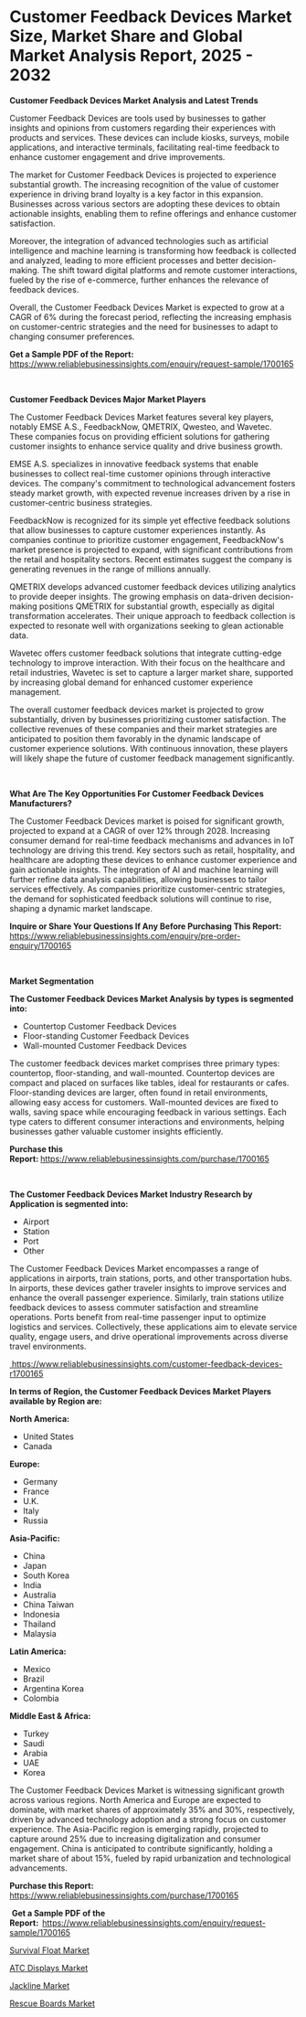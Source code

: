 <p><h1>Customer Feedback Devices Market Size, Market Share and Global Market Analysis Report, 2025 - 2032</h1></p><p><strong>Customer Feedback Devices Market Analysis and Latest Trends</strong></p>
<p><p>Customer Feedback Devices are tools used by businesses to gather insights and opinions from customers regarding their experiences with products and services. These devices can include kiosks, surveys, mobile applications, and interactive terminals, facilitating real-time feedback to enhance customer engagement and drive improvements.</p><p>The market for Customer Feedback Devices is projected to experience substantial growth. The increasing recognition of the value of customer experience in driving brand loyalty is a key factor in this expansion. Businesses across various sectors are adopting these devices to obtain actionable insights, enabling them to refine offerings and enhance customer satisfaction. </p><p>Moreover, the integration of advanced technologies such as artificial intelligence and machine learning is transforming how feedback is collected and analyzed, leading to more efficient processes and better decision-making. The shift toward digital platforms and remote customer interactions, fueled by the rise of e-commerce, further enhances the relevance of feedback devices. </p><p>Overall, the Customer Feedback Devices Market is expected to grow at a CAGR of 6% during the forecast period, reflecting the increasing emphasis on customer-centric strategies and the need for businesses to adapt to changing consumer preferences.</p></p>
<p><strong>Get a Sample PDF of the Report:&nbsp;</strong> <a href="https://www.reliablebusinessinsights.com/enquiry/request-sample/1700165?utm_campaign=101&utm_medium=2&utm_source=Github&utm_content=ia&utm_term=18022025&utm_id=customer-feedback-devices">https://www.reliablebusinessinsights.com/enquiry/request-sample/1700165</a></p>
<p>&nbsp;</p>
<p><strong>Customer Feedback Devices Major Market Players</strong></p>
<p><p>The Customer Feedback Devices Market features several key players, notably EMSE A.S., FeedbackNow, QMETRIX, Qwesteo, and Wavetec. These companies focus on providing efficient solutions for gathering customer insights to enhance service quality and drive business growth.</p><p>EMSE A.S. specializes in innovative feedback systems that enable businesses to collect real-time customer opinions through interactive devices. The company's commitment to technological advancement fosters steady market growth, with expected revenue increases driven by a rise in customer-centric business strategies.</p><p>FeedbackNow is recognized for its simple yet effective feedback solutions that allow businesses to capture customer experiences instantly. As companies continue to prioritize customer engagement, FeedbackNow's market presence is projected to expand, with significant contributions from the retail and hospitality sectors. Recent estimates suggest the company is generating revenues in the range of millions annually.</p><p>QMETRIX develops advanced customer feedback devices utilizing analytics to provide deeper insights. The growing emphasis on data-driven decision-making positions QMETRIX for substantial growth, especially as digital transformation accelerates. Their unique approach to feedback collection is expected to resonate well with organizations seeking to glean actionable data.</p><p>Wavetec offers customer feedback solutions that integrate cutting-edge technology to improve interaction. With their focus on the healthcare and retail industries, Wavetec is set to capture a larger market share, supported by increasing global demand for enhanced customer experience management.</p><p>The overall customer feedback devices market is projected to grow substantially, driven by businesses prioritizing customer satisfaction. The collective revenues of these companies and their market strategies are anticipated to position them favorably in the dynamic landscape of customer experience solutions. With continuous innovation, these players will likely shape the future of customer feedback management significantly.</p></p>
<p>&nbsp;</p>
<p><strong>What Are The Key Opportunities For Customer Feedback Devices Manufacturers?</strong></p>
<p><p>The Customer Feedback Devices market is poised for significant growth, projected to expand at a CAGR of over 12% through 2028. Increasing consumer demand for real-time feedback mechanisms and advances in IoT technology are driving this trend. Key sectors such as retail, hospitality, and healthcare are adopting these devices to enhance customer experience and gain actionable insights. The integration of AI and machine learning will further refine data analysis capabilities, allowing businesses to tailor services effectively. As companies prioritize customer-centric strategies, the demand for sophisticated feedback solutions will continue to rise, shaping a dynamic market landscape.</p></p>
<p><strong>Inquire or Share Your Questions If Any Before Purchasing This Report:</strong> <a href="https://www.reliablebusinessinsights.com/enquiry/pre-order-enquiry/1700165?utm_campaign=101&utm_medium=2&utm_source=Github&utm_content=ia&utm_term=18022025&utm_id=customer-feedback-devices">https://www.reliablebusinessinsights.com/enquiry/pre-order-enquiry/1700165</a></p>
<p>&nbsp;</p>
<p><strong>Market Segmentation</strong></p>
<p><strong>The Customer Feedback Devices Market Analysis by types is segmented into:</strong></p>
<p><ul><li>Countertop Customer Feedback Devices</li><li>Floor-standing Customer Feedback Devices</li><li>Wall-mounted Customer Feedback Devices</li></ul></p>
<p><p>The customer feedback devices market comprises three primary types: countertop, floor-standing, and wall-mounted. Countertop devices are compact and placed on surfaces like tables, ideal for restaurants or cafes. Floor-standing devices are larger, often found in retail environments, allowing easy access for customers. Wall-mounted devices are fixed to walls, saving space while encouraging feedback in various settings. Each type caters to different consumer interactions and environments, helping businesses gather valuable customer insights efficiently.</p></p>
<p><strong>Purchase this Report:&nbsp;</strong><a href="https://www.reliablebusinessinsights.com/purchase/1700165?utm_campaign=101&utm_medium=2&utm_source=Github&utm_content=ia&utm_term=18022025&utm_id=customer-feedback-devices">https://www.reliablebusinessinsights.com/purchase/1700165</a></p>
<p>&nbsp;</p>
<p><strong>The Customer Feedback Devices Market Industry Research by Application is segmented into:</strong></p>
<p><ul><li>Airport</li><li>Station</li><li>Port</li><li>Other</li></ul></p>
<p><p>The Customer Feedback Devices Market encompasses a range of applications in airports, train stations, ports, and other transportation hubs. In airports, these devices gather traveler insights to improve services and enhance the overall passenger experience. Similarly, train stations utilize feedback devices to assess commuter satisfaction and streamline operations. Ports benefit from real-time passenger input to optimize logistics and services. Collectively, these applications aim to elevate service quality, engage users, and drive operational improvements across diverse travel environments.</p></p>
<p><a href="https://www.reliablebusinessinsights.com/customer-feedback-devices-r1700165?utm_campaign=101&utm_medium=2&utm_source=Github&utm_content=ia&utm_term=18022025&utm_id=customer-feedback-devices">&nbsp;https://www.reliablebusinessinsights.com/customer-feedback-devices-r1700165</a></p>
<p><strong>In terms of Region, the Customer Feedback Devices Market Players available by Region are:</strong></p>
<p>
    <p> <strong> North America: </strong>
        <ul>
            <li>United States</li>
            <li>Canada</li>
        </ul>
        </p> 
    <p> <strong> Europe: </strong>
        <ul>
            <li>Germany</li>
            <li>France</li>
            <li>U.K.</li>
            <li>Italy</li>
            <li>Russia</li>
        </ul>
        </p> 
    <p> <strong> Asia-Pacific: </strong>
        <ul>
            <li>China</li>
            <li>Japan</li>
            <li>South Korea</li>
            <li>India</li>
            <li>Australia</li>
            <li>China Taiwan</li>
            <li>Indonesia</li>
            <li>Thailand</li>
            <li>Malaysia</li>
        </ul>
        </p> 
    <p> <strong> Latin America: </strong>
        <ul>
            <li>Mexico</li>
            <li>Brazil</li>
            <li>Argentina Korea</li>
            <li>Colombia</li>
        </ul>
        </p> 
    <p> <strong> Middle East & Africa: </strong>
        <ul>
            <li>Turkey</li>
            <li>Saudi</li>
            <li>Arabia</li>
            <li>UAE</li>
            <li>Korea</li>
        </ul>
    </p>
    </p>
<p><p>The Customer Feedback Devices Market is witnessing significant growth across various regions. North America and Europe are expected to dominate, with market shares of approximately 35% and 30%, respectively, driven by advanced technology adoption and a strong focus on customer experience. The Asia-Pacific region is emerging rapidly, projected to capture around 25% due to increasing digitalization and consumer engagement. China is anticipated to contribute significantly, holding a market share of about 15%, fueled by rapid urbanization and technological advancements.</p></p>
<p><strong>Purchase this Report: </strong><a href="https://www.reliablebusinessinsights.com/purchase/1700165?utm_campaign=101&utm_medium=2&utm_source=Github&utm_content=ia&utm_term=18022025&utm_id=customer-feedback-devices">https://www.reliablebusinessinsights.com/purchase/1700165</a></p>
<p>&nbsp;<strong>Get a Sample PDF of the Report:&nbsp;&nbsp;</strong><a href="https://www.reliablebusinessinsights.com/enquiry/request-sample/1700165?utm_campaign=101&utm_medium=2&utm_source=Github&utm_content=ia&utm_term=18022025&utm_id=customer-feedback-devices">https://www.reliablebusinessinsights.com/enquiry/request-sample/1700165</a></p>
<p><strong></strong></p>
<p><p><a href="https://github.com/poianaokkels/Market-Research-Report-List-1/blob/main/survival-float-market.md?utm_campaign=101&utm_medium=2&utm_source=Github&utm_content=ia&utm_term=18022025&utm_id=customer-feedback-devices">Survival Float Market</a></p><p><a href="https://github.com/naulasulakr0/Market-Research-Report-List-1/blob/main/atc-displays-market.md?utm_campaign=101&utm_medium=2&utm_source=Github&utm_content=ia&utm_term=18022025&utm_id=customer-feedback-devices">ATC Displays Market</a></p><p><a href="https://github.com/haimamuirev8/Market-Research-Report-List-1/blob/main/jackline-market.md?utm_campaign=101&utm_medium=2&utm_source=Github&utm_content=ia&utm_term=18022025&utm_id=customer-feedback-devices">Jackline Market</a></p><p><a href="https://github.com/iquiseeboli/Market-Research-Report-List-1/blob/main/rescue-boards-market.md?utm_campaign=101&utm_medium=2&utm_source=Github&utm_content=ia&utm_term=18022025&utm_id=customer-feedback-devices">Rescue Boards Market</a></p></p>